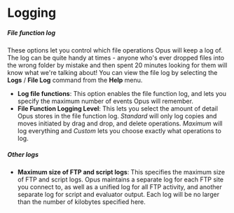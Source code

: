 # Logging

##### File function log

These options let you control which file operations Opus will keep a log of. The log can be quite handy at times - anyone who's ever dropped files into the wrong folder by mistake and then spent 20 minutes looking for them will know what we're talking about! You can view the file log by selecting the **Logs** / **File Log** command from the **Help** menu.

- **Log file functions**: This option enables the file function log, and lets you specify the maximum number of events Opus will remember.
- **File Function Logging Level**: This lets you select the amount of detail Opus stores in the file function log. *Standard* will only log copies and moves initiated by drag and drop, and delete operations. *Maximum* will log everything and *Custom* lets you choose exactly what operations to log.

##### Other logs

- **Maximum size of FTP and script logs**: This specifies the maximum size of FTP and script logs. Opus maintains a separate log for each FTP site you connect to, as well as a unified log for all FTP activity, and another separate log for script and evaluator output. Each log will be no larger than the number of kilobytes specified here.
